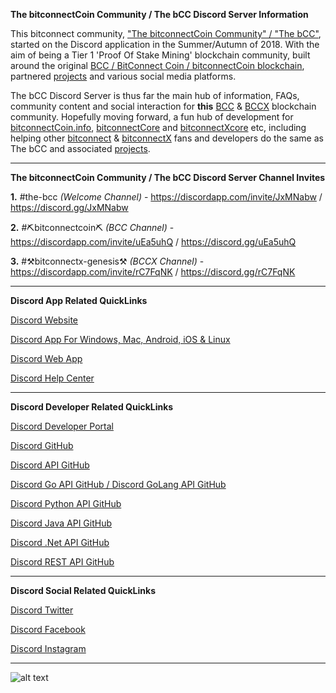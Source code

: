**The bitconnectCoin Community / The bCC Discord Server Information**


This bitconnect community, ["The bitconnectCoin Community" / "The bCC"](https://ThebCC.app "The bCC"), started on the Discord application in the Summer/Autumn of 2018. With the aim of being a Tier 1 'Proof Of Stake Mining' blockchain community, built around the original [BCC / BitConnect Coin / bitconnectCoin blockchain](https://chainz.cryptoid.info/bcc/ "BCC BlockChain"), partnered [projects](https://github.com/ThebCC/bitconnect-Connected "Projects Connected To BCC Or BCCX") and various social media platforms.

The bCC Discord Server is thus far the main hub of information, FAQs, community content and social interaction for **this** [BCC](https://chainz.cryptoid.info/bcc/ "BCC BlockChain") & [BCCX](https://chainz.cryptoid.info/bccx/ "BCCX BlockChain") blockchain community. Hopefully moving forward, a fun hub of development for [bitconnectCoin.info](https://github.com/bitconnectCoinInfo "bitconnectCoin.info GitHub"), [bitconnectCore](https://github.com/bitconnectCore "bitconnectCore GitHub") and [bitconnectXcore](https://github.com/bitconnectXcore "bitconnectXcore GitHub") etc, including helping other [bitconnect](https://github.com/bitconnectcoin/bitconnectcoin "bitconnect GitHub") & [bitconnectX](https://github.com/bitconnectcoin/bitconnectx "bitconnectX GitHub") fans and developers do the same as The bCC and associated [projects](https://github.com/ThebCC/bitconnect-Connected "Projects Connected To BCC Or BCCX").


---


**The bitconnectCoin Community / The bCC Discord Server Channel Invites**

**1.** #the-bcc *(Welcome Channel)* - https://discordapp.com/invite/JxMNabw / https://discord.gg/JxMNabw

**2.** #⛏bitconnectcoin⛏ *(BCC Channel)* - https://discordapp.com/invite/uEa5uhQ / https://discord.gg/uEa5uhQ

**3.** #⚒bitconnectx-genesis⚒ *(BCCX Channel)* - https://discordapp.com/invite/rC7FqNK / https://discord.gg/rC7FqNK


---


**Discord App Related QuickLinks**

[Discord Website](https://discordapp.com "Discord Website")

[Discord App For Windows, Mac, Android, iOS & Linux](https://discordapp.com/download "Discord App For Windows, Mac, Android, iOS & Linux")

[Discord Web App](https://discordapp.com/channels/@me "Discord Web App")

[Discord Help Center](https://support.discordapp.com/hc/en-us "Discord Help Center")

---


**Discord Developer Related QuickLinks**

[Discord Developer Portal](https://discordapp.com/developers/docs/intro "Discord Developer Portal")

[Discord GitHub](https://github.com/discordapp "Discord GitHub")

[Discord API GitHub](https://github.com/discordapp/discord-api-docs "Discord API GitHub")

[Discord Go API GitHub / Discord GoLang API GitHub](https://github.com/bwmarrin/discordgo "Discord Go API GitHub")

[Discord Python API GitHub](https://github.com/Rapptz/discord.py "Discord Python API GitHub")

[Discord Java API GitHub](https://github.com/DV8FromTheWorld/JDA "Discord Java API GitHub")

[Discord .Net API GitHub](https://github.com/discord-net/Discord.Net "Discord Java API GitHub")

[Discord REST API GitHub](https://github.com/restcord/restcord "Discord REST API GitHub")


---


**Discord Social Related QuickLinks**

[Discord Twitter](https://twitter.com/discordapp "Discord Twitter")

[Discord Facebook](https://www.facebook.com/discordapp/ "Discord Facebook")

[Discord Instagram](https://www.instagram.com/discordapp "Discord Instagram")


---


![alt text](https://cdn.discordapp.com/attachments/643796993314914304/654048432176103444/Discord_Preview.png "The bCC Discord")
